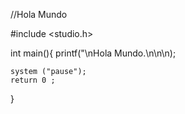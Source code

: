 //Hola Mundo

#include <studio.h>

int main(){
    printf("\nHola Mundo.\n\n\n);

    system ("pause");
    return 0 ;
}